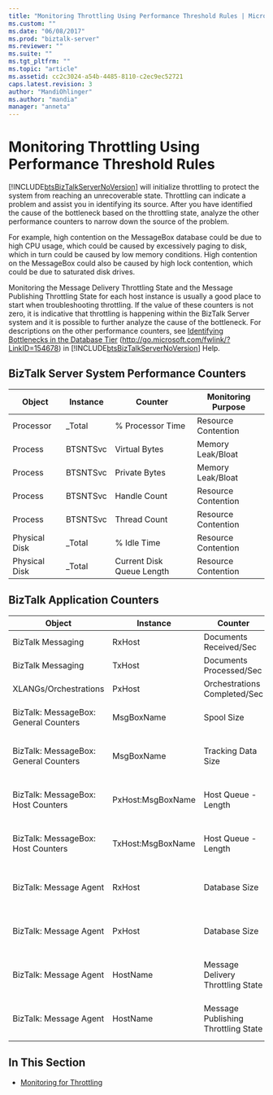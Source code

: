 ```yaml
---
title: "Monitoring Throttling Using Performance Threshold Rules | Microsoft Docs"
ms.custom: ""
ms.date: "06/08/2017"
ms.prod: "biztalk-server"
ms.reviewer: ""
ms.suite: ""
ms.tgt_pltfrm: ""
ms.topic: "article"
ms.assetid: cc2c3024-a54b-4485-8110-c2ec9ec52721
caps.latest.revision: 3
author: "MandiOhlinger"
ms.author: "mandia"
manager: "anneta"
---
```

# Monitoring Throttling Using Performance Threshold Rules
[!INCLUDE[btsBizTalkServerNoVersion](../includes/btsbiztalkservernoversion-md.md)] will initialize throttling to protect the system from reaching an unrecoverable state. Throttling can indicate a problem and assist you in identifying its source. After you have identified the cause of the bottleneck based on the throttling state, analyze the other performance counters to narrow down the source of the problem.  
  
 For example, high contention on the MessageBox database could be due to high CPU usage, which could be caused by excessively paging to disk, which in turn could be caused by low memory conditions. High contention on the MessageBox could also be caused by high lock contention, which could be due to saturated disk drives.  
  
 Monitoring the Message Delivery Throttling State and the Message Publishing Throttling State for each host instance is usually a good place to start when troubleshooting throttling. If the value of these counters is not zero, it is indicative that throttling is happening within the BizTalk Server system and it is possible to further analyze the cause of the bottleneck. For descriptions on the other performance counters, see [Identifying Bottlenecks in the Database Tier](http://go.microsoft.com/fwlink/?LinkID=154678) (<http://go.microsoft.com/fwlink/?LinkID=154678>) in [!INCLUDE[btsBizTalkServerNoVersion](../includes/btsbiztalkservernoversion-md.md)] Help.  
  
## BizTalk Server System Performance Counters  
  
|Object|Instance|Counter|Monitoring Purpose|  
|------------|--------------|-------------|------------------------|  
|Processor|_Total|% Processor Time|Resource Contention|  
|Process|BTSNTSvc|Virtual Bytes|Memory Leak/Bloat|  
|Process|BTSNTSvc|Private Bytes|Memory Leak/Bloat|  
|Process|BTSNTSvc|Handle Count|Resource Contention|  
|Process|BTSNTSvc|Thread Count|Resource Contention|  
|Physical Disk|_Total|% Idle Time|Resource Contention|  
|Physical Disk|_Total|Current Disk Queue Length|Resource Contention|  
  
## BizTalk Application Counters  
  
|Object|Instance|Counter|Description|  
|------------|--------------|-------------|-----------------|  
|BizTalk Messaging|RxHost|Documents Received/Sec|Incoming Rate|  
|BizTalk Messaging|TxHost|Documents Processed/Sec|Outgoing Rate|  
|XLANGs/Orchestrations|PxHost|Orchestrations Completed/Sec|Processing Rate|  
|BizTalk: MessageBox: General Counters|MsgBoxName|Spool Size|Cumulative size of all Host Queues|  
|BizTalk: MessageBox: General Counters|MsgBoxName|Tracking Data Size|Size of TrackingData table on the MessageBox|  
|BizTalk: MessageBox: Host Counters|PxHost:MsgBoxName|Host Queue - Length|Number of messages in the specific Host Queue|  
|BizTalk: MessageBox: Host Counters|TxHost:MsgBoxName|Host Queue - Length|Number of messages in the specific Host Queue|  
|BizTalk: Message Agent|RxHost|Database Size|Size of publishing (PxHost) Queue|  
|BizTalk: Message Agent|PxHost|Database Size|Size of publishing (TxHost) Queue|  
|BizTalk: Message Agent|HostName|Message Delivery Throttling State|Affects XLANG and Outbound transports|  
|BizTalk: Message Agent|HostName|Message Publishing Throttling State|Affects XLANG and Inbound transports|  
  
## In This Section  
  
-   [Monitoring for Throttling](../technical-guides/monitoring-for-throttling.md)